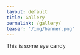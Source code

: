 ```yaml
---
layout: default
title: Gallery
permalink: /gallery/
teaser: '/img/banner.png'
---
```


This is some eye candy
